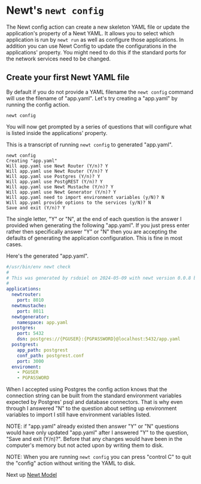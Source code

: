 
# Newt's `newt config`

The Newt config action can create a new skeleton YAML file or update the application's property of a Newt YAML. It allows you to select which application is run by `newt run` as well as configure those applications. In addition you can use Newt Config to update the configurations in the applications' property. You might need to do this if the standard ports for the network services need to be changed.

## Create your first Newt YAML file

By default if you do not provide a YAML filename the `newt config` command will use the filename of "app.yaml". Let's try creating a "app.yaml" by running the config action.

~~~shell
newt config
~~~

You will now get prompted by a series of questions that will configure what is listed inside the applications' property.

This is a transcript of running `newt config` to generated "app.yaml".

~~~shel
newt config
Creating "app.yaml"
Will app.yaml use Newt Router (Y/n)? Y
Will app.yaml use Newt Router (Y/n)? Y
Will app.yaml use Postgres (Y/n)? Y
Will app.yaml use PostgREST (Y/n)? Y
Will app.yaml use Newt Mustache (Y/n)? Y
Will app.yaml use Newt Generator (Y/n)? Y
Will app.yaml need to import environment variables (y/N)? N
Will app.yaml provide options to the services (y/N)? N
Save and exit (Y/n)? Y
~~~

The single letter, "Y" or "N", at the end of each question is the answer I provided when generating the following "app.yaml". If you just press enter rather then specifically answer "Y" or "N" then you are accepting the defaults of generating the application configuration. This is fine in most cases.

Here's the generated "app.yaml".

~~~yaml
#/usr/bin/env newt check
#
# This was generated by rsdoiel on 2024-05-09 with newt version 0.0.8 bc0d5e8.
#
applications:
  newtrouter:
    port: 8010
  newtmustache:
    port: 8011
  newtgenerator:
    namespace: app.yaml
  postgres:
    port: 5432
    dsn: postgres://{PGUSER}:{PGPASSWORD}@localhost:5432/app.yaml
  postgrest:
    app_path: postgrest
    conf_path: postgrest.conf
    port: 3000
  enviroment:
    - PGUSER
    - PGPASSWORD
~~~

When I accepted using Postgres the config action knows that the connection string can be built from the standard environment variables expected by Postgres' psql and database connectors.  That is why even through I answered "N" to the question about setting up environment variables to import I still have environment variables listed.

NOTE: if "app.yaml" already existed then answer "Y" or "N" questions would have only updated "app.yaml" after I answered "Y" to the question, "Save and exit (Y/n)?". Before that any changes would have been in the computer's memory but not acted upon by writing them to disk.

NOTE: When you are running `newt config` you can press "control C" to quit the "config" action without writing the YAML to disk.

Next up [Newt Model](newt_model_explained.md)


